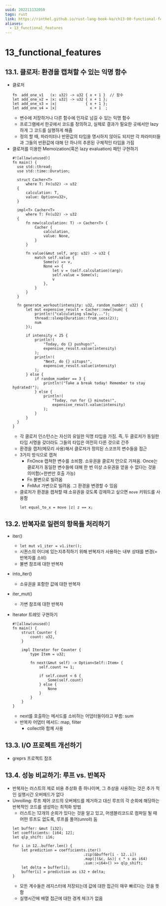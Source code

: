 ```yaml
---
uuid: 202211132050
tags: rust
link: https://rinthel.github.io/rust-lang-book-ko/ch13-00-functional-features.html
aliases: 
  - 13_functional_features 
---
```


# 13_functional_features
## 13.1. 클로저: 환경을 캡쳐할 수 있는 익명 함수
- 클로저
  ```
  fn  add_one_v1   (x: u32) -> u32 { x + 1 }  // 함수
  let add_one_v2 = |x: u32| -> u32 { x + 1 };
  let add_one_v3 = |x|             { x + 1 };
  let add_one_v4 = |x|               x + 1  ;
  ```
  - 변수에 저장하거나 다른 함수에 인자로 넘길 수 있는 익명 함수
  - 프로그램에서 한곳에서 코드를 정의하고, 실제로 결과가 필요한 곳에서만 lazy하게 그 코드를 실행하게 해줌
  - 정의 할 때, 파라미터나 반환값의 타입을 명시하지 않아도 되지만 각 파라미터들과 그들의 반환값에 대해 단 하나의 추론된 구체적인 타입을 가짐
- 클로저를 이용한 Memoization(혹은 lazy evaluation) 패턴 구현하기
  ```
  #![allow(unused)]
  fn main() {
    use std::thread;
    use std::time::Duration;

    struct Cacher<T>
        where T: Fn(u32) -> u32
    {
        calculation: T,
        value: Option<u32>,
    }

    impl<T> Cacher<T>
        where T: Fn(u32) -> u32
    {
        fn new(calculation: T) -> Cacher<T> {
            Cacher {
                calculation,
                value: None,
            }
        }

        fn value(&mut self, arg: u32) -> u32 {
            match self.value {
                Some(v) => v,
                None => {
                    let v = (self.calculation)(arg);
                    self.value = Some(v);
                    v
                },
            }
        }
    }

    fn generate_workout(intensity: u32, random_number: u32) {
        let mut expensive_result = Cacher::new(|num| {
            println!("calculating slowly...");
            thread::sleep(Duration::from_secs(2));
            num
        });

        if intensity < 25 {
            println!(
                "Today, do {} pushups!",
                expensive_result.value(intensity)
            );
            println!(
                "Next, do {} situps!",
                expensive_result.value(intensity)
            );
        } else {
            if random_number == 3 {
                println!("Take a break today! Remember to stay hydrated!");
            } else {
                println!(
                    "Today, run for {} minutes!",
                    expensive_result.value(intensity)
                );
            }
        }
    }
  }
  ```
  - 각 클로저 인스턴스는 자신의 유일한 익명 타입을 가짐. 즉, 두 클로저가 동일한 타입 서명을 갖더라도 그들의 타입은 여전히 다른 것으로 간주 
  - 환경을 캡처(메모리 사용)해서 클로저가 정의된 스코프의 변수들을 접근
  - 3가지 방식으로 캡쳐
    - FnOnce 캡쳐한 변수를 소비함. 소유권을 클로저 안으로 가져옴. Once는 클로저가 동일한 변수들에 대해 한 번 이상 소유권을 얻을 수 없다는 것을 의미함(=한번만 호출 가능)
    - Fn 불변으로 빌려옴
    - FnMut 가변으로 빌려옴. 그 환경을 변경할 수 있음
  - 클로저가 환경을 캡쳐할 때 소유권을 갖도록 강제하고 싶으면 `move` 키워드를 사용함
    ```
    let equal_to_x = move |z| z == x;
    ```
## 13.2. 반복자로 일련의 항목들 처리하기
- iter()
  - `let mut v1_iter = v1.iter();`
  - 시퀀스의 어디에 있는지추적하기 위해 반복자가 사용하는 내부 상태를 변경(=반복자를 소비)
  - 불변 참조에 대한 반복자
- into_iter()
  - 소유권을 포함한 값에 대한 반복자
- iter_mut()
  - 가변 참조에 대한 반복자

- Iterator 트레잇 구현하기
  ```
  #![allow(unused)]
  fn main() {
      struct Counter {
          count: u32,
      }

      impl Iterator for Counter {
          type Item = u32;

          fn next(&mut self) -> Option<Self::Item> {
              self.count += 1;

              if self.count < 6 {
                  Some(self.count)
              } else {
                  None
              }
          }
      }
  }
  ```
  - next를 호출하는 메서드를 소비하는 어댑터들이라고 부름: sum
  - 반복자 어댑터 메서드: map, filter
    - collect와 함께 사용
  
## 13.3. I/O 프로젝트 개선하기
- greprs 프로젝트 참조

## 13.4. 성능 비교하기: 루프 vs. 반복자
- 반복자는 러스트의 제로 비용 추상화 중 하나이며, 그 추상을 사용하는 것은 추가 적인 실행시간 오버헤드가 없다
- Unrolling: 루프 제어 코드의 오버헤드를 제거하고 대신 루프의 각 순회에 해당하는 반복적인 코드를 생성하는 최적화 방법
  - 러스트는 12개의 순회가 있다는 것을 알고 있고, 어셈블리코드로 컴파일 될 때 어떤 루프도 없도록, 루프를 풀어(unroll) 둠
  ```
  let buffer: &mut [i32];
  let coefficients: [i64; 12];
  let qlp_shift: i16;

  for i in 12..buffer.len() {
      let prediction = coefficients.iter()
                                  .zip(&buffer[i - 12..i])
                                  .map(|(&c, &s)| c * s as i64)
                                  .sum::<i64>() >> qlp_shift;
      let delta = buffer[i];
      buffer[i] = prediction as i32 + delta;
  }
  ```
  - 모든 계수들은 레지스터에 저장되는데 값에 대한 접근이 매우 빠르다는 것을 뜻함
  - 실행시간에 배열 접근에 대한 경계 체크가 없음